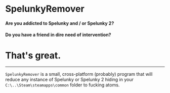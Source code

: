 # SpelunkyRemover

#### Are you addicted to Spelunky and / or Spelunky 2?
#### Do you have a friend in dire need of intervention?

# That's great.

---

`SpelunkyRemover` is a small, cross-platform (probably) program that will reduce any instance of Spelunky or Spelunky 2 hiding in your `C:\..\Steam\steamapps\common` folder to fucking atoms.
